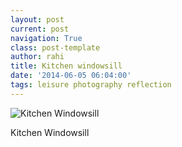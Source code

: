 ```yaml
---
layout: post
current: post
navigation: True
class: post-template
author: rahi
title: Kitchen windowsill
date: '2014-06-05 06:04:00'
tags: leisure photography reflection
---
```


![Kitchen Windowsill][1]

Kitchen Windowsill

[1]: https://i.imgur.com/DkLxoVf.jpg
